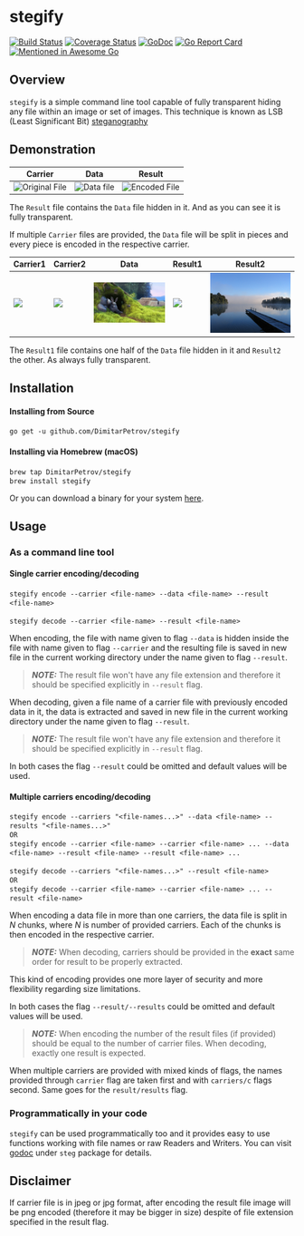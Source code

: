# stegify
[![Build Status](https://travis-ci.org/DimitarPetrov/stegify.svg?branch=master)](https://travis-ci.org/DimitarPetrov/stegify)
[![Coverage Status](https://coveralls.io/repos/github/DimitarPetrov/stegify/badge.svg?branch=master)](https://coveralls.io/github/DimitarPetrov/stegify?branch=master)
[![GoDoc](https://godoc.org/github.com/DimitarPetrov/stegify?status.svg)](https://godoc.org/github.com/DimitarPetrov/stegify)
[![Go Report Card](https://goreportcard.com/badge/github.com/DimitarPetrov/stegify)](https://goreportcard.com/report/github.com/DimitarPetrov/stegify)
[![Mentioned in Awesome Go](https://awesome.re/mentioned-badge.svg)](https://github.com/avelino/awesome-go)  


## Overview
`stegify` is a simple command line tool capable of fully transparent hiding any file within an image or set of images.
This technique is known as LSB (Least Significant Bit) [steganography](https://en.wikipedia.org/wiki/steganography) 

## Demonstration

| Carrier                                | Data                                | Result                                               |
| ---------------------------------------| ------------------------------------|------------------------------------------------------|
| ![Original File](examples/street.jpeg) | ![Data file](examples/lake.jpeg)    | ![Encoded File](examples/test_decode.jpeg)           |

The `Result` file contains the `Data` file hidden in it. And as you can see it is fully transparent.

If multiple `Carrier` files are provided, the `Data` file will be split in pieces and every piece is encoded in the respective carrier.

| Carrier1                                     | Carrier2                                   | Data                                       | Result1                                                          | Result2                                                          |
| ---------------------------------------------|--------------------------------------------|--------------------------------------------|------------------------------------------------------------------|------------------------------------------------------------------|
| <img src="examples/street.jpeg" width="500"> | <img src="examples/lake.jpeg" width="500"> | <img src="examples/video.gif" width="500"> | <img src="examples/test_multi_carrier_decode1.jpeg" width="500"> | <img src="examples/test_multi_carrier_decode2.jpeg" width="500"> |
 
The `Result1` file contains one half of the `Data` file hidden in it and `Result2` the other. As always fully transparent.

## Installation

#### Installing from Source
```
go get -u github.com/DimitarPetrov/stegify
```

#### Installing via Homebrew (macOS)
```
brew tap DimitarPetrov/stegify
brew install stegify
```

Or you can download a binary for your system [here](https://github.com/DimitarPetrov/stegify/releases).

## Usage

### As a command line tool

#### Single carrier encoding/decoding
```
stegify encode --carrier <file-name> --data <file-name> --result <file-name>

stegify decode --carrier <file-name> --result <file-name>
```
When encoding, the file with name given to flag `--data` is hidden inside the file with name given to flag
`--carrier` and the resulting file is saved in new file in the current working directory under the
name given to flag `--result`.

> **_NOTE:_** The result file won't have any file extension and therefore it should be specified explicitly in `--result` flag. 

When decoding, given a file name of a carrier file with previously encoded data in it, the data is extracted
and saved in new file in the current working directory under the name given to flag `--result`.

> **_NOTE:_** The result file won't have any file extension and therefore it should be specified explicitly in `--result` flag.

In both cases the flag `--result` could be omitted and default values will be used.

#### Multiple carriers encoding/decoding

```
stegify encode --carriers "<file-names...>" --data <file-name> --results "<file-names...>"
OR
stegify encode --carrier <file-name> --carrier <file-name> ... --data <file-name> --result <file-name> --result <file-name> ...

stegify decode --carriers "<file-names...>" --result <file-name>
OR
stegify decode --carrier <file-name> --carrier <file-name> ... --result <file-name>
```
When encoding a data file in more than one carriers, the data file is split in *N* chunks, where *N* is number of provided carriers.
Each of the chunks is then encoded in the respective carrier.

> **_NOTE:_** When decoding, carriers should be provided in the **exact** same order for result to be properly extracted. 

This kind of encoding provides one more layer of security and more flexibility regarding size limitations.

In both cases the flag `--result/--results` could be omitted and default values will be used.

> **_NOTE:_** When encoding the number of the result files (if provided) should be equal to the number of carrier files. When decoding, exactly one result is expected. 

When multiple carriers are provided with mixed kinds of flags, the names provided through `carrier` flag are taken first and with `carriers/c` flags second.
Same goes for the `result/results` flag.


### Programmatically in your code

`stegify` can be used programmatically too and it provides easy to use functions working with file names
or raw Readers and Writers. You can visit [godoc](https://godoc.org/github.com/DimitarPetrov/stegify) under
`steg` package for details.

## Disclaimer

If carrier file is in jpeg or jpg format, after encoding the result file image will be png encoded (therefore it may be bigger in size)
despite of file extension specified in the result flag.
